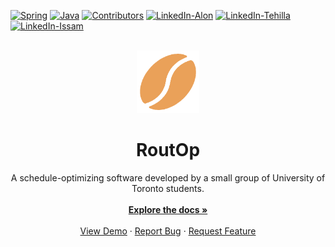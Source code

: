 <a name="readme-top"></a>

[![Spring][spring-shield]][spring-url]
[![Java][java-shield]][java-url]
[![Contributors][contributors-shield]][contributors-url]
[![LinkedIn-Alon][linkedin-alon-shield]][linkedin-alon-url]
[![LinkedIn-Tehilla][linkedin-tehilla-shield]][linkedin-tehilla-url]
[![LinkedIn-Issam][linkedin-issam-shield]][linkedin-issam-url]



<br />
<div align="center">
  <a href="https://github.com/laviealon/RoutOp">
    <img src="src/main/front-end/logo.png" alt="Logo" width="100" height="100">
  </a>

  <h1 align="center">RoutOp</h1>

  <p align="center">
    A schedule-optimizing software developed by a small group of University of Toronto students.
    <br />
    <br />
    <a href="https://github.com/laviealon/RoutOp"><strong>Explore the docs »</strong></a>
    <br />
    <br />
    <a href="https://github.com/laviealon/RoutOp">View Demo</a> <!-- eventually replace with remote link -->
    ·
    <a href="https://github.com/laviealon/RoutOp/issues">Report Bug</a>
    ·
    <a href="https://github.com/laviealon/RoutOp/issues">Request Feature</a>
  </p>
</div>


[contributors-shield]: https://img.shields.io/badge/contributors-5-blue
[contributors-url]: https://github.com/laviealon/RoutOp/graphs/contributors
[linkedin-alon-shield]: https://img.shields.io/badge/-Alon_Lavie-black.svg?logo=linkedin&colorB=555
[linkedin-alon-url]: https://linkedin.com/in/alon-lavie
[linkedin-tehilla-shield]: https://img.shields.io/badge/-Tehilla_Helfenbaum-black.svg?logo=linkedin&colorB=555
[linkedin-tehilla-url]: https://www.linkedin.com/in/tehilla-helfenbaum-aa904022a/
[linkedin-issam-shield]: https://img.shields.io/badge/-Issam_Arabi-black.svg?logo=linkedin&colorB=555
[linkedin-issam-url]: https://www.linkedin.com/in/issamarabi/
[spring-shield]: https://img.shields.io/badge/SpringBoot-2.5.2-gree?logo=spring
[spring-url]: https://docs.spring.io/spring-boot/docs/current/reference/htmlsingle/
[java-shield]: https://img.shields.io/badge/Java-1.8-red
[java-url]: https://www.java.com
